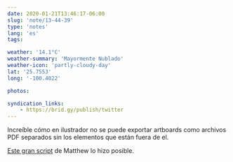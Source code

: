 ```yaml
---
date: 2020-01-21T13:46:17-06:00
slug: 'note/13-44-39'
type: 'notes'
lang: 'es'
tags:

weather: '14.1°C'
weather-summary: 'Mayormente Nublado'
weather-icon: 'partly-cloudy-day'
lat: '25.7553'
long: '-100.4022'

photos:

syndication_links:
    - https://brid.gy/publish/twitter
---
```

Increíble cómo en ilustrador no se puede exportar artboards como archivos PDF separados sin los elementos que están fuera de el. 

[Este gran script](http://www.ericson.net/content/2011/06/export-illustrator-layers-andor-artboards-as-pngs-and-pdfs/) de Matthew lo hizo posible.